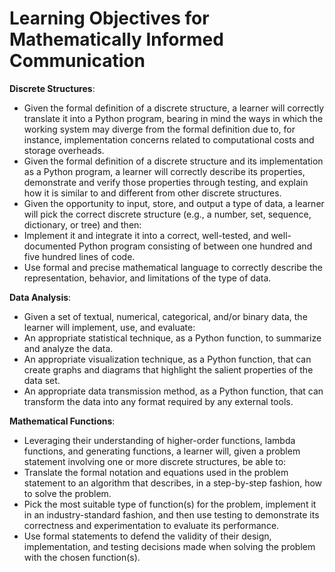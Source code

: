 # Learning Objectives for Mathematically Informed Communication

**Discrete Structures**:
- Given the formal definition of a discrete structure, a learner will
  correctly translate it into a Python program, bearing in mind the ways in
  which the working system may diverge from the formal definition due to, for
  instance, implementation concerns related to computational costs and storage
  overheads.
- Given the formal definition of a discrete structure and its implementation
  as a Python program, a learner will correctly describe its properties,
  demonstrate and verify those properties through testing, and explain how it
  is similar to and different from other discrete structures.
- Given the opportunity to input, store, and output a type of data, a
  learner will pick the correct discrete structure (e.g., a number, set,
  sequence, dictionary, or tree) and then:
- Implement it and integrate it into a correct, well-tested, and
  well-documented Python program consisting of between one hundred and
  five hundred lines of code.
- Use formal and precise mathematical language to correctly describe the
  representation, behavior, and limitations of the type of data.

**Data Analysis**:
- Given a set of textual, numerical, categorical, and/or binary data, the
  learner will implement, use, and evaluate:
- An appropriate statistical technique, as a Python function, to summarize
  and analyze the data.
- An appropriate visualization technique, as a Python function, that can
  create graphs and diagrams that highlight the salient properties of the
  data set.
- An appropriate data transmission method, as a Python function, that can
    transform the data into any format required by any external tools.

**Mathematical Functions**:
  - Leveraging their understanding of higher-order functions, lambda functions,
    and generating functions, a learner will, given a problem statement
    involving one or more discrete structures, be able to:
  - Translate the formal notation and equations used in the problem statement
    to an algorithm that describes, in a step-by-step fashion, how to solve
    the problem.
  - Pick the most suitable type of function(s) for the problem, implement it
    in an industry-standard fashion, and then use testing to demonstrate its
    correctness and experimentation to evaluate its performance.
  - Use formal statements to defend the validity of their design,
    implementation, and testing decisions made when solving the problem with
    the chosen function(s).


